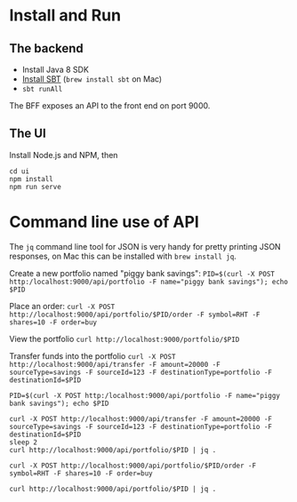 # Install and Run

## The backend
- Install Java 8 SDK
- [Install SBT](https://www.scala-sbt.org/1.x/docs/Setup.html) (`brew install sbt` on Mac)
- `sbt runAll`

The BFF exposes an API to the front end on port 9000. 

## The UI
Install Node.js and NPM, then 
```shell
cd ui
npm install
npm run serve
```


# Command line use of API

The `jq` command line tool for JSON is very handy for pretty printing JSON responses, on Mac this can be installed with `brew install jq`.

Create a new portfolio named "piggy bank savings":
`PID=$(curl -X POST http:/localhost:9000/api/portfolio -F name="piggy bank savings"); echo $PID`

Place an order:
`curl -X POST http://localhost:9000/api/portfolio/$PID/order -F symbol=RHT -F shares=10 -F order=buy`

View the portfolio
`curl http://localhost:9000/portfolio/$PID`

Transfer funds into the portfolio
`curl -X POST http://localhost:9000/api/transfer -F amount=20000 -F sourceType=savings -F sourceId=123 -F destinationType=portfolio -F destinationId=$PID`

```
PID=$(curl -X POST http:/localhost:9000/api/portfolio -F name="piggy bank savings"); echo $PID

curl -X POST http://localhost:9000/api/transfer -F amount=20000 -F sourceType=savings -F sourceId=123 -F destinationType=portfolio -F destinationId=$PID
sleep 2
curl http://localhost:9000/api/portfolio/$PID | jq .

curl -X POST http://localhost:9000/api/portfolio/$PID/order -F symbol=RHT -F shares=10 -F order=buy

curl http://localhost:9000/api/portfolio/$PID | jq .
```